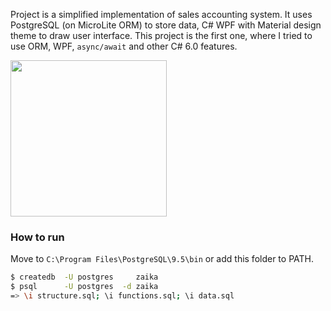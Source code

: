 Project is a simplified implementation of sales accounting system. It uses PostgreSQL (on MicroLite ORM) to store data, C# WPF with Material design theme to draw user interface. This project is the first one, where I tried to use ORM, WPF, `async/await` and other C# 6.0 features.

<img src="http://i.imgur.com/vSuTdSc.png" width="250">

### How to run

Move to `C:\Program Files\PostgreSQL\9.5\bin` or add this folder to PATH.

```bash
$ createdb  -U postgres     zaika
$ psql      -U postgres  -d zaika
=> \i structure.sql; \i functions.sql; \i data.sql
```
